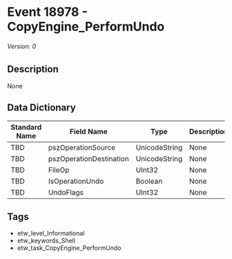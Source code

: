 # Event 18978 - CopyEngine_PerformUndo
###### Version: 0

## Description
None

## Data Dictionary
|Standard Name|Field Name|Type|Description|Sample Value|
|---|---|---|---|---|
|TBD|pszOperationSource|UnicodeString|None|`None`|
|TBD|pszOperationDestination|UnicodeString|None|`None`|
|TBD|FileOp|UInt32|None|`None`|
|TBD|IsOperationUndo|Boolean|None|`None`|
|TBD|UndoFlags|UInt32|None|`None`|

## Tags
* etw_level_Informational
* etw_keywords_Shell
* etw_task_CopyEngine_PerformUndo